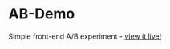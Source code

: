 # AB-Demo
Simple front-end A/B experiment - [view it live!](https://BrittonWinterrose.github.io/AB-Demo/)
